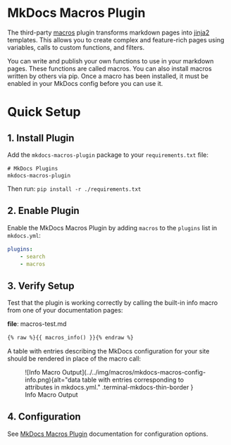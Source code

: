 # MkDocs Macros Plugin

The third-party [macros] plugin transforms markdown pages into [jinja2] templates.  This allows you to create complex and feature-rich pages using variables, calls to custom functions, and filters.  

You can write and publish your own functions to use in your markdown pages.  These functions are called macros.  You can also install macros written by others via pip.  Once a macro has been installed, it must be enabled in your MkDocs config before you can use it.

[macros]: https://mkdocs-macros-plugin.readthedocs.io/en/latest/
[jinja2]: https://jinja.palletsprojects.com/en/3.1.x/intro/

# Quick Setup

## 1. Install Plugin
Add the `mkdocs-macros-plugin` package to your `requirements.txt` file:

```text
# MkDocs Plugins
mkdocs-macros-plugin
```

Then run:  `pip install -r ./requirements.txt`


## 2. Enable Plugin

Enable the MkDocs Macros Plugin by adding `macros` to the `plugins` list in `mkdocs.yml`:
```yaml
plugins:
    - search
    - macros
```


## 3. Verify Setup

Test that the plugin is working correctly by calling the built-in info macro from one of your documentation pages:  

**file**: macros-test.md  
```markdown
{% raw %}{{ macros_info() }}{% endraw %}
```  
A table with entries describing the MkDocs configuration for your site should be rendered in place of the macro call:

<section markdown>
<figure markdown>
![Info Macro Output](../../img/macros/mkdocs-macros-config-info.png){alt="data table with entries corresponding to attributes in mkdocs.yml." .terminal-mkdocs-thin-border }
<figcaption>Info Macro Output</figcaption>
</figure>
</section>


## 4. Configuration

See [MkDocs Macros Plugin] documentation for configuration options.

[MkDocs Macros Plugin]: https://mkdocs-macros-plugin.readthedocs.io/en/latest/#configuration-of-the-plugin
